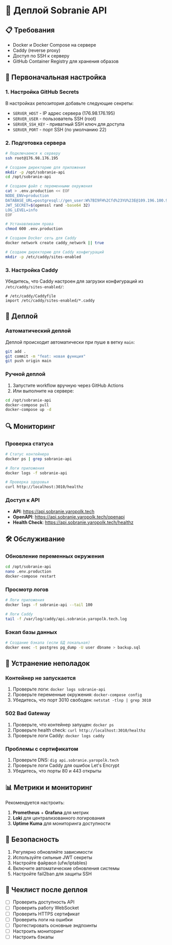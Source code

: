 # 🚀 Деплой Sobranie API

## 📋 Требования

- Docker и Docker Compose на сервере
- Caddy (reverse proxy)
- Доступ по SSH к серверу
- GitHub Container Registry для хранения образов

## 🔧 Первоначальная настройка

### 1. Настройка GitHub Secrets

В настройках репозитория добавьте следующие секреты:

- `SERVER_HOST` - IP адрес сервера (176.98.176.195)
- `SERVER_USER` - пользователь SSH (root)
- `SERVER_SSH_KEY` - приватный SSH ключ для доступа
- `SERVER_PORT` - порт SSH (по умолчанию 22)

### 2. Подготовка сервера

```bash
# Подключаемся к серверу
ssh root@176.98.176.195

# Создаем директорию для приложения
mkdir -p /opt/sobranie-api
cd /opt/sobranie-api

# Создаем файл с переменными окружения
cat > .env.production << EOF
NODE_ENV=production
DATABASE_URL=postgresql://gen_user:W%7BI9FH%2Cfd%23YU%23E@109.196.100.98:5432/default_db
JWT_SECRET=$(openssl rand -base64 32)
LOG_LEVEL=info
EOF

# Устанавливаем права
chmod 600 .env.production

# Создаем Docker сеть для Caddy
docker network create caddy_network || true

# Создаем директорию для Caddy конфигураций
mkdir -p /etc/caddy/sites-enabled
```

### 3. Настройка Caddy

Убедитесь, что Caddy настроен для загрузки конфигураций из `/etc/caddy/sites-enabled/`:

```caddyfile
# /etc/caddy/Caddyfile
import /etc/caddy/sites-enabled/*.caddy
```

## 🚀 Деплой

### Автоматический деплой

Деплой происходит автоматически при пуше в ветку `main`:

```bash
git add .
git commit -m "feat: новая функция"
git push origin main
```

### Ручной деплой

1. Запустите workflow вручную через GitHub Actions
2. Или выполните на сервере:

```bash
cd /opt/sobranie-api
docker-compose pull
docker-compose up -d
```

## 🔍 Мониторинг

### Проверка статуса

```bash
# Статус контейнера
docker ps | grep sobranie-api

# Логи приложения
docker logs -f sobranie-api

# Проверка здоровья
curl http://localhost:3010/healthz
```

### Доступ к API

- **API**: https://api.sobranie.yaropolk.tech
- **OpenAPI**: https://api.sobranie.yaropolk.tech/openapi
- **Health Check**: https://api.sobranie.yaropolk.tech/healthz

## 🛠️ Обслуживание

### Обновление переменных окружения

```bash
cd /opt/sobranie-api
nano .env.production
docker-compose restart
```

### Просмотр логов

```bash
# Логи приложения
docker logs -f sobranie-api --tail 100

# Логи Caddy
tail -f /var/log/caddy/api.sobranie.yaropolk.tech.log
```

### Бэкап базы данных

```bash
# Создание бэкапа (если БД локальная)
docker exec -t postgres pg_dump -U user dbname > backup.sql
```

## 🚨 Устранение неполадок

### Контейнер не запускается

1. Проверьте логи: `docker logs sobranie-api`
2. Проверьте переменные окружения: `docker-compose config`
3. Убедитесь, что порт 3010 свободен: `netstat -tlnp | grep 3010`

### 502 Bad Gateway

1. Проверьте, что контейнер запущен: `docker ps`
2. Проверьте health check: `curl http://localhost:3010/healthz`
3. Проверьте логи Caddy: `docker logs caddy`

### Проблемы с сертификатом

1. Проверьте DNS: `dig api.sobranie.yaropolk.tech`
2. Проверьте логи Caddy для ошибок Let's Encrypt
3. Убедитесь, что порты 80 и 443 открыты

## 📊 Метрики и мониторинг

Рекомендуется настроить:

1. **Prometheus** + **Grafana** для метрик
2. **Loki** для централизованного логирования
3. **Uptime Kuma** для мониторинга доступности

## 🔐 Безопасность

1. Регулярно обновляйте зависимости
2. Используйте сильные JWT секреты
3. Настройте файрвол (ufw/iptables)
4. Включите автоматические обновления системы
5. Настройте fail2ban для защиты SSH

## 📝 Чеклист после деплоя

- [ ] Проверить доступность API
- [ ] Проверить работу WebSocket
- [ ] Проверить HTTPS сертификат
- [ ] Проверить логи на ошибки
- [ ] Протестировать основные эндпоинты
- [ ] Настроить мониторинг
- [ ] Настроить бэкапы